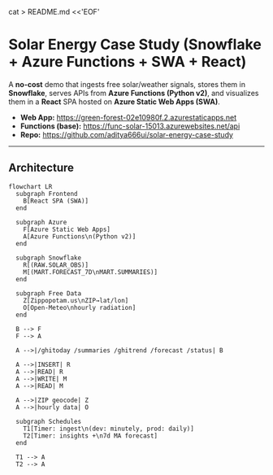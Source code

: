 cat > README.md <<'EOF'
# Solar Energy Case Study (Snowflake + Azure Functions + SWA + React)

A **no-cost** demo that ingests free solar/weather signals, stores them in **Snowflake**, serves APIs from **Azure Functions (Python v2)**, and visualizes them in a **React** SPA hosted on **Azure Static Web Apps (SWA)**.

- **Web App:** https://green-forest-02e10980f.2.azurestaticapps.net
- **Functions (base):** https://func-solar-15013.azurewebsites.net/api
- **Repo:** https://github.com/aditya666ui/solar-energy-case-study

---

## Architecture

```mermaid
flowchart LR
  subgraph Frontend
    B[React SPA (SWA)]
  end

  subgraph Azure
    F[Azure Static Web Apps]
    A[Azure Functions\n(Python v2)]
  end

  subgraph Snowflake
    R[(RAW.SOLAR_OBS)]
    M[(MART.FORECAST_7D\nMART.SUMMARIES)]
  end

  subgraph Free Data
    Z[Zippopotam.us\nZIP→lat/lon]
    O[Open-Meteo\nhourly radiation]
  end

  B --> F
  F --> A

  A -->|/ghitoday /summaries /ghitrend /forecast /status| B

  A -->|INSERT| R
  A -->|READ| R
  A -->|WRITE| M
  A -->|READ| M

  A -->|ZIP geocode| Z
  A -->|hourly data| O

  subgraph Schedules
    T1[Timer: ingest\n(dev: minutely, prod: daily)]
    T2[Timer: insights +\n7d MA forecast]
  end

  T1 --> A
  T2 --> A
